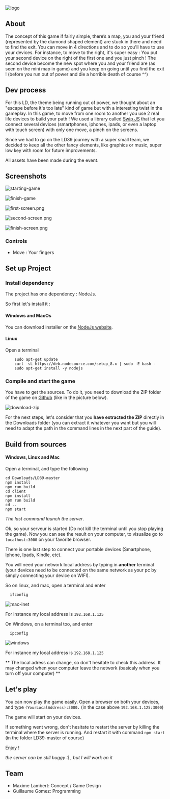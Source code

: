 ![logo](/screenshots/logo.png)

## About
The concept of this game if fairly simple, there’s a map, you and your friend (represented by the diamond shaped element) are stuck in there and need to find the exit. You can move in 4 directions and to do so you'll have to use your devices.
For instance, to move to the right, it's super easy : You put your second device on the right of the first one
and you just pinch ! The second device become the new spot where you and your friend are (as seen on
the mini map in game) and you keep on going until you find the exit ! (before you run out of power and die a horrible death of course ^^)

## Dev process

For this LD, the theme being running out of power, we thought about an "escape before
it's too late" kind of game but with a interesting twist in the gameplay.
In this game, to move from one room to another you use 2 real life devices
to build your path !
We used a library called [Swip JS](https://github.com/paulsonnentag/swip) that let you connect several devices (smartphones, iphones, ipads,
or even a laptop with touch screen) with only one move, a pinch on the screens.

Since we had to go on the LD39 journey with a super small team, we decided to keep
all the other fancy elements, like graphics or music, super low key with room for future
improvements.

All assets have been made during the event.

## Screenshots
![starting-game](screenshots/begin.gif)

![finish-game](screenshots/end.gif)

![first-screen.png](screenshots/first-screen.png)

![second-screen.png](screenshots/second-screen.png)

![finish-screen.png](screenshots/finish-screen.png)

### Controls
- Move : Your fingers

## Set up Project

### Install dependency
The project has one dependency : NodeJs.

So first let's install it :

#### Windows and MacOs
You can download installer on the [NodeJs website](https://nodejs.org/en/).

#### Linux
Open a terminal
```
    sudo apt-get update
    curl -sL https://deb.nodesource.com/setup_8.x | sudo -E bash -
    sudo apt-get install -y nodejs
 ```

### Compile and start the game

You have to get the sources.
To do it, you need to download the ZIP folder of the game on [Github](https://github.com/guillaume-gomez/LD39) (like in the picture below).

![download-zip](screenshots/github-download.png)

For the next steps, let's consider that you **have extracted the ZIP** directly in the Downloads folder (you can extract it whatever you want but you will need to adapt the path in the command lines in the next part of the guide).

## Build from sources

#### Windows, Linux and Mac
Open a terminal, and type the following
```
cd Downloads/LD39-master
npm install
npm run build
cd client
npm install
npm run build
cd ..
npm start
```
_The last command launch the server_.

Ok, so your serveur is started (Do not kill the terminal until you stop playing the game).
Now you can see the result on your computer, to visualize go to `localhost:3000` on your favorite browser.

There is one last step to connect your portable devices (Smartphone, Iphone, Ipads, Kindle, etc).

You will need your network local address by typing in **another** terminal (your devices need to be connected on the same network as your pc by simply connecting your device on WIFI).

So on linux, and mac, open a terminal and enter
```
  ifconfig
```

![mac-inet](screenshots/ipv4-mac.png)


For instance my local address is `192.168.1.125`

On Windows, on a terminal too, and enter
```
  ipconfig
```

![windows](screenshots/ipv4-windows.png)


For instance my local address is `192.168.1.125`

** The local adress can change, so don't hesitate to check this address. It may changed when your computer leave the network (basicaly when you turn off your computer) **

## Let's play
You can now play the game easily.
Open a browser on both your devices, and type `(YourLocalAddress):3000.` (in the case above `192.168.1.125:3000`)

The game will start on your devices.

If something went wrong, don't hesitate to restart the server by killing the terminal where the server is running.
And restart it with command `npm start` (in the folder LD39-master of course)

Enjoy !

_the server can be still buggy :| , but I will work on it_


## Team
- Maxime Lambert: Concept / Game Design
- Guillaume Gomez: Programming
